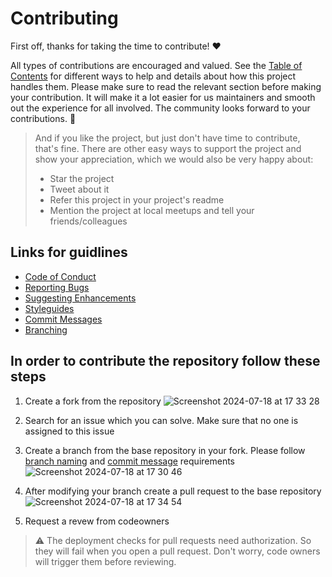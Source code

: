 # Contributing

First off, thanks for taking the time to contribute! ❤️

All types of contributions are encouraged and valued. See the [Table of Contents](#table-of-contents) for different ways to help and details about how this project handles them. Please make sure to read the relevant section before making your contribution. It will make it a lot easier for us maintainers and smooth out the experience for all involved. The community looks forward to your contributions. 🎉

> And if you like the project, but just don't have time to contribute, that's fine. There are other easy ways to support the project and show your appreciation, which we would also be very happy about:
> - Star the project
> - Tweet about it
> - Refer this project in your project's readme
> - Mention the project at local meetups and tell your friends/colleagues


## Links for guidlines

- [Code of Conduct](/CODE_OF_CONDUCT.md)
- [Reporting Bugs](/BUG_REPORT.md)
- [Suggesting Enhancements](/FEATURE_REQUEST.md)
- [Styleguides](/STYLEGUIDES.md)
- [Commit Messages](/COMMIT_MESSAGE.md)
- [Branching](/BRANCHING.md)

## In order to contribute the repository follow these steps
1. Create a fork from the repository
![Screenshot 2024-07-18 at 17 33 28](https://github.com/user-attachments/assets/1fd8b626-7047-4e5e-bfc1-a1105f1d0685)

2. Search for an issue which you can solve. Make sure that no one is assigned to this issue

3. Create a branch from the base repository in your fork. Please follow [branch naming](/BRANCHING.md) and [commit message](/COMMIT_MESSAGE.md) requirements
 ![Screenshot 2024-07-18 at 17 30 46](https://github.com/user-attachments/assets/ac2debb2-c88a-4c7c-8072-3d7b4bcbb5a5)

5. After modifying your branch create a pull request to the base repository
![Screenshot 2024-07-18 at 17 34 54](https://github.com/user-attachments/assets/ad678791-a2b2-4cd7-bd36-0873b2e2b201)

6. Request a revew from codeowners

> ⚠️ The deployment checks for pull requests need authorization. So they will fail when you open a pull request. Don't worry, code owners will trigger them before reviewing.
